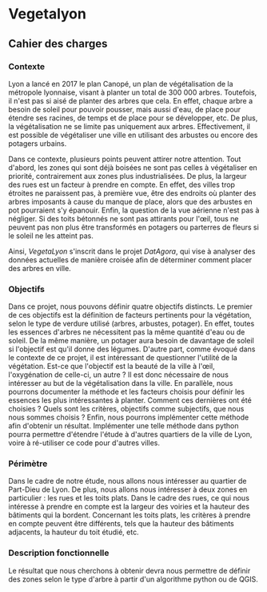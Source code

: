 # Vegetalyon

## Cahier des charges
### Contexte
Lyon a lancé en 2017 le plan Canopé, un plan de végétalisation de la métropole lyonnaise, visant à planter un total de 300 000 arbres. Toutefois, il n'est pas si aisé de planter des arbres que cela. En effet, chaque arbre a besoin de soleil pour pouvoir pousser, mais aussi d'eau, de place pour étendre ses racines, de temps et de place pour se développer, etc.
De plus, la végétalisation ne se limite pas uniquement aux arbres. Effectivement, il est possible de végétaliser une ville en utilisant des arbustes ou encore des potagers urbains.

Dans ce contexte, plusieurs points peuvent attirer notre attention. Tout d'abord, les zones qui sont déjà boisées ne sont pas celles à végétaliser en priorité, contrairement aux zones plus industrialisées.
De plus, la largeur des rues est un facteur à prendre en compte. En effet, des villes trop étroites ne paraissent pas, à première vue, être des endroits où planter des arbres imposants à cause du manque de place, alors que des arbustes en pot pourraient s'y épanouir.
Enfin, la question de la vue aérienne n'est pas à négliger. Si des toits bétonnés ne sont pas attirants pour l'œil, tous ne peuvent pas non plus être transformés en potagers ou parterres de fleurs si le soleil ne les atteint pas.

Ainsi, *VegetaLyon* s'inscrit dans le projet *DatAgora*, qui vise à analyser des données actuelles de manière croisée afin de déterminer comment placer des arbres en ville.

### Objectifs
Dans ce projet, nous pouvons définir quatre objectifs distincts.
Le premier de ces objectifs est la définition de facteurs pertinents pour la végétation, selon le type de verdure utilisé (arbres, arbustes, potager). En effet, toutes les essences d'arbres ne nécessitent pas la même quantité d'eau ou de soleil. De la même manière, un potager aura besoin de davantage de soleil si l'objectif est qu'il donne des légumes.
D'autre part, comme évoqué dans le contexte de ce projet, il est intéressant de questionner l'utilité de la végétation. Est-ce que l'objectif est la beauté de la ville à l'œil, l'oxygénation de celle-ci, un autre ? Il est donc nécessaire de nous intéresser au but de la végétalisation dans la ville.
En parallèle, nous pourrons documenter la méthode et les facteurs choisis pour définir les essences les plus intéressantes à planter. Comment ces dernières ont été choisies ? Quels sont les critères, objectifs comme subjectifs, que nous nous sommes choisis ?
Enfin, nous pourrons implémenter cette méthode afin d'obtenir un résultat. Implémenter une telle méthode dans python pourra permettre d'étendre l'étude à d'autres quartiers de la ville de Lyon, voire à ré-utiliser ce code pour d'autres villes.

### Périmètre
Dans le cadre de notre étude, nous allons nous intéresser au quartier de Part-Dieu de Lyon. De plus, nous allons nous intéresser à deux zones en particulier : les rues et les toits plats.
Dans le cadre des rues, ce qui nous intéresse à prendre en compte est la largeur des voiries et la hauteur des bâtiments qui la bordent.
Concernant les toits plats, les critères à prendre en compte peuvent être différents, tels que la hauteur des bâtiments adjacents, la hauteur du toit étudié, etc.

### Description fonctionnelle
Le résultat que nous cherchons à obtenir devra nous permettre de définir des zones selon le type d'arbre à partir d'un algorithme python ou de QGIS.